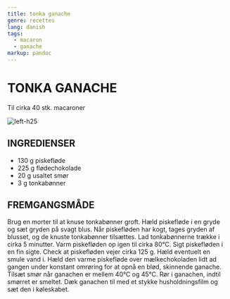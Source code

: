 ```yaml
---
title: tonka ganache
genre: recettes
lang: danish
tags:
  - macaron 
  - ganache
markup: pandoc
---
```


# TONKA GANACHE

Til cirka 40 stk. macaroner

![](/home/fred/.repo/traductions/recettes/images/macaron_tonka.jpg "left-h25")

## INGREDIENSER

- 130 g piskefløde
- 225 g flødechokolade
- 20 g usaltet smør
- 3 g tonkabønner

## FREMGANGSMÅDE

Brug en morter til at knuse tonkabønner groft.
Hæld piskefløde i en gryde og sæt gryden på svagt blus.
Når piskefløden har kogt, tages gryden af blusset, og de knuste tonkabønner tilsættes.
Lad tonkabønnerne trække i cirka 5 minutter.
Varm piskefløden op igen til cirka 80°C.
Sigt piskefløden i en fin sigte.
Check at piskefløden vejer cirka 125 g.
Hæld eventuelt en smule vand i.
Hæld den varme piskefløde over mælkechokoladen lidt ad gangen under konstant omrøring for at opnå en blød, skinnende ganache.
Tilsæt smør når ganachen er mellem 40°C og 45°C.
Rør i ganachen, indtil smørret er smeltet.
Dæk ganachen til med et stykke husholdningsfilm og sæt den i køleskabet.

